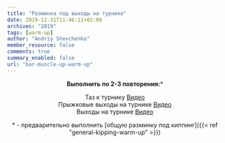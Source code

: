 ```yaml
---
title: "Разминка под выходы на турнике"
date: 2019-12-31T11:46:11+02:00
archives: "2019"
tags: [warm-up]
author: "Andriy Shevchenko"
member_resource: false
comments: true
summary_enabled: false
url: "bar-muscle-up-warm-up"
---
```


**<center>Выполнить по 2-3 повторения:***  
  
Таз к турнику [Видео](https://youtu.be/nVgekHLRBM0)  
Прыжковые выходы на турнике [Видео](https://youtu.be/kXlcnLhUrac)  
Выходы на турнике [Видео](https://youtu.be/OCg3UXgzftc)  
  
\* - предварительно выполнить [общую разминку под киппинг]({{< ref "general-kipping-warm-up" >}})   
</center>